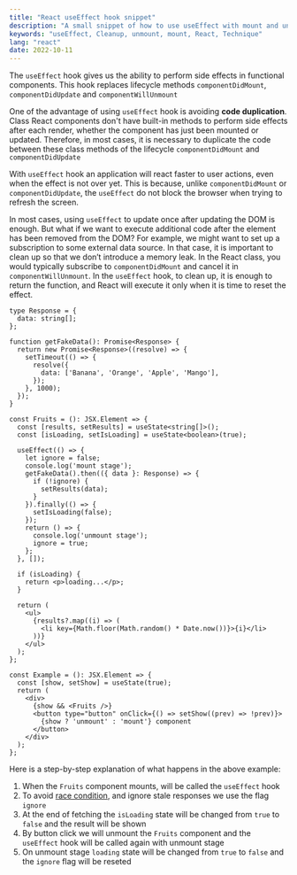 ```yaml
---
title: "React useEffect hook snippet"
description: "A small snippet of how to use useEffect with mount and unmount lifecycle methods"
keywords: "useEffect, Cleanup, unmount, mount, React, Technique"
lang: "react"
date: 2022-10-11
---
```

The `useEffect` hook gives us the ability to perform side effects in functional components. This hook replaces lifecycle methods `componentDidMount`, `componentDidUpdate` and `componentWillUnmount`

One of the advantage of using `useEffect` hook is avoiding **code duplication**. 
Class React components don't have built-in methods to perform side effects after each render, whether the component has just been mounted or updated.
Therefore, in most cases, it is necessary to duplicate the code between these class methods of the lifecycle `componentDidMount` and `componentDidUpdate`

With `useEffect` hook an application will react faster to user actions, even when the effect is not over yet.
This is because, unlike `componentDidMount` or `componentDidUpdate`, the `useEffect` do not block the browser when trying to refresh the screen.

In most cases, using `useEffect` to update once after updating the DOM is enough. But what if we want to execute additional code after the element has been removed from the DOM? 
For example, we might want to set up a subscription to some external data source. In that case, it is important to clean up so that we don’t introduce a memory leak. 
In the React class, you would typically subscribe to `componentDidMount` and cancel it in `componentWillUnmount`. 
In the `useEffect` hook, to clean up, it is enough to return the function, and React will execute it only when it is time to reset the effect.

```tsx
type Response = {
  data: string[];
};

function getFakeData(): Promise<Response> {
  return new Promise<Response>((resolve) => {
    setTimeout(() => {
      resolve({
        data: ['Banana', 'Orange', 'Apple', 'Mango'],
      });
    }, 1000);
  });
}

const Fruits = (): JSX.Element => {
  const [results, setResults] = useState<string[]>();
  const [isLoading, setIsLoading] = useState<boolean>(true);

  useEffect(() => {
    let ignore = false;
    console.log('mount stage');
    getFakeData().then(({ data }: Response) => {
      if (!ignore) {
        setResults(data);
      }
    }).finally(() => {
      setIsLoading(false);
    });
    return () => {
      console.log('unmount stage');
      ignore = true;
    };
  }, []);

  if (isLoading) {
    return <p>loading...</p>;
  }

  return (
    <ul>
      {results?.map((i) => (
        <li key={Math.floor(Math.random() * Date.now())}>{i}</li>
      ))}
    </ul>
  );
};

const Example = (): JSX.Element => {
  const [show, setShow] = useState(true);
  return (
    <div>
      {show && <Fruits />}
      <button type="button" onClick={() => setShow((prev) => !prev)}>
        {show ? 'unmount' : 'mount'} component
      </button>
    </div>
  );
};
```

Here is a step-by-step explanation of what happens in the above example:

1. When the `Fruits` component mounts, will be called the `useEffect` hook
2. To avoid [race condition](https://en.wikipedia.org/wiki/Race_condition), and ignore stale responses we use the flag `ignore`
3. At the end of fetching the `isLoading` state will be changed from `true` to `false` and the result will be shown
4. By button click we will unmount the `Fruits` component and the `useEffect` hook will be called again with unmount stage
5. On unmount stage `loading` state will be changed from `true` to `false` and the `ignore` flag will be reseted
